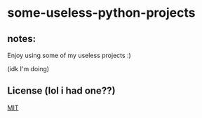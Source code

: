 # some-useless-python-projects

## notes:

Enjoy using some of my useless projects :)

(idk I'm doing)

## License (lol i had one??)
[MIT](https://choosealicense.com/licenses/mit/)

